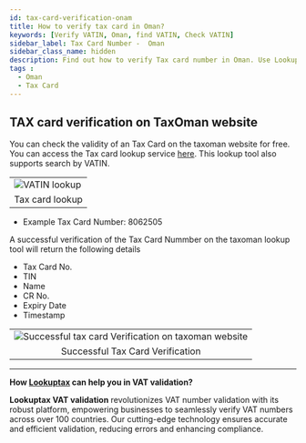 ```yaml
---
id: tax-card-verification-onam
title: How to verify tax card in Oman?
keywords: [Verify VATIN, Oman, find VATIN, Check VATIN]
sidebar_label: Tax Card Number -  Oman
sidebar_class_name: hidden
description: Find out how to verify Tax card number in Oman. Use Lookuptax for hassle-free validation of tax card number in Oman.
tags : 
  - Oman
  - Tax Card
---
```


## TAX card verification on TaxOman website

You can check the validity of an Tax Card on the taxoman website for free. You can access the Tax card lookup service [here](https://www.taxoman.gov.om/portal/web/taxportal/tax-data-validation).  This lookup tool also supports search by VATIN.

<table align="center" border="0px" border-color="#dedede"><tr><td>
  <img src="/docs/img/verify/vatin-oman.PNG" alt="VATIN lookup" title="VATIN lookup"/>
  </td></tr>
  <tr><td align="center">Tax card lookup</td></tr>
</table>


* Example Tax Card Number: 8062505


A successful verification of the Tax Card Nummber on the taxoman lookup tool will return the following details

* Tax Card No.
* TIN
* Name
* CR No.
* Expiry Date
* Timestamp

<table align="center" border="0px" border-color="#dedede"><tr><td>
  <img src="/docs/img/verify/tax-card-oman.PNG" alt="Successful tax card Verification on taxoman website" title="Successful Tax card Verification on taxoman website"/>
  </td></tr>
  <tr><td align="center">Successful Tax Card Verification</td></tr>
</table>



----
**How [Lookuptax](https://lookuptax.com/) can help you in VAT validation?**

**Lookuptax VAT validation** revolutionizes VAT number validation with its robust platform, empowering businesses to seamlessly verify VAT numbers across over 100 countries. Our cutting-edge technology ensures accurate and efficient validation, reducing errors and enhancing compliance.


